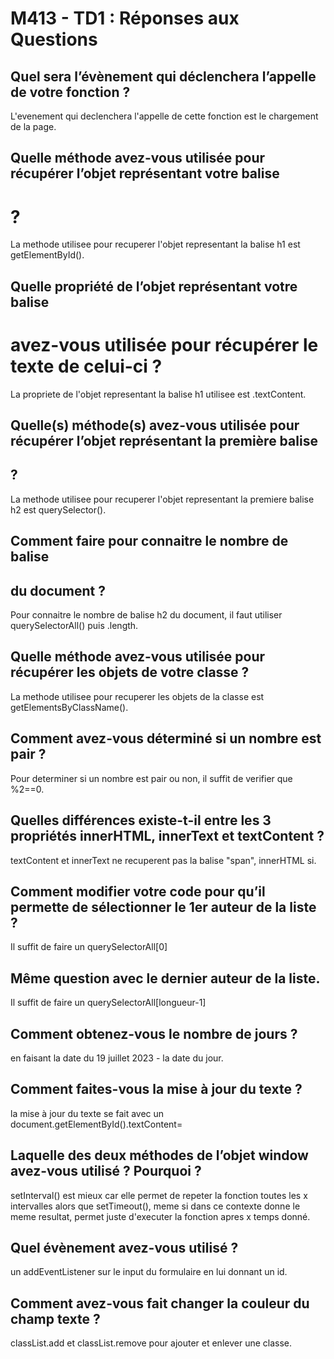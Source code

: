 # M413 - TD1 : Réponses aux Questions

## Quel sera l’évènement qui déclenchera l’appelle de votre fonction ?

L'evenement qui declenchera l'appelle de cette fonction est le chargement de la page.

## Quelle méthode avez-vous utilisée pour récupérer l’objet représentant votre balise <h1> ?

La methode utilisee pour recuperer l'objet representant la balise h1 est getElementById().

## Quelle propriété de l’objet représentant votre balise <h1> avez-vous utilisée pour récupérer le texte de celui-ci ?

La propriete de l'objet representant la balise h1 utilisee est .textContent.

## Quelle(s) méthode(s) avez-vous utilisée pour récupérer l’objet représentant la première balise <h2> ?

La methode utilisee pour recuperer l'objet representant la premiere balise h2 est querySelector().

## Comment faire pour connaitre le nombre de balise <h2> du document ?

Pour connaitre le nombre de balise h2 du document, il faut utiliser querySelectorAll() puis .length.

## Quelle méthode avez-vous utilisée pour récupérer les objets de votre classe ?

La methode utilisee pour recuperer les objets de la classe est getElementsByClassName().

## Comment avez-vous déterminé si un nombre est pair ?

Pour determiner si un nombre est pair ou non, il suffit de verifier que %2==0.

## Quelles différences existe-t-il entre les 3 propriétés innerHTML, innerText et textContent ?

textContent et innerText ne recuperent pas la balise "span", innerHTML si.

## Comment modifier votre code pour qu’il permette de sélectionner le 1er auteur de la liste ?

Il suffit de faire un querySelectorAll[0]

## Même question avec le dernier auteur de la liste.

Il suffit de faire un querySelectorAll[longueur-1]

## Comment obtenez-vous le nombre de jours ?
en faisant la date du 19 juillet 2023 - la date du jour.

##  Comment faites-vous la mise à jour du texte ?
la mise à jour du texte se fait avec un document.getElementById().textContent=

## Laquelle des deux méthodes de l’objet window avez-vous utilisé ? Pourquoi ?
setInterval() est mieux car elle permet de repeter la fonction toutes les x intervalles alors que setTimeout(), meme si dans ce contexte donne le meme resultat, permet juste d'executer la fonction apres x temps donné.

## Quel évènement avez-vous utilisé ?
un addEventListener sur le input du formulaire en lui donnant un id.

## Comment avez-vous fait changer la couleur du champ texte ?
classList.add et classList.remove pour ajouter et enlever une classe.